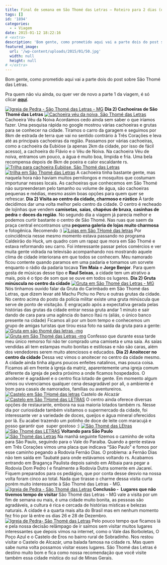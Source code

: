 ```yaml
---
title: Final de semana em São Thomé das Letras – Roteiro para 2 dias (dia 2)
tags: []
id: '1894'
categories:
  - - Viagem
date: 2015-01-12 18:22:16
# <extra>
description: 'Bom gente, como prometido aqui vai a parte dois do post sobre São Thomé das Letras. Pra quem não viu ainda, ou quer ver de novo a parte 1 da viagem, é só clicar aqui. Dia 2) Cachoeiras de São Thomé das Letras Acordamos cedo ainda sem saber o que iríamos fazer. Uma pesquisa rápida no google mostrou várias cachoeiras e grutas para se conhecer na cidade. Tiramos o carro da garagem e seguimos por 8km de estrada de terra que vai no sentido contrário à Três Corações e leva até as principais cachoeiras da região. Passamos por várias cachoeiras, como a cachoeira da Eubióse (a apenas 2km da cidade, por isso de fácil acesso), a cachoeira do Flávio e o Véu de Noiva. Na cachoeira Véu de noiva, entramos um pouco, a água é muito boa, límpida e fria. &hellip;'
featured_image: 
  url: '/wp-content/uploads/2015/01/50.jpg'
  width: null
  height: null
# </extra>
---
```


Bom gente, como prometido aqui vai a parte dois do post sobre São Thomé das Letras.

Pra quem não viu ainda, ou quer ver de novo a parte 1 da viagem, é só clicar [**_aqui_**](http://natalia.blog.br/2015/01/05/final-de-semana-em-sao-thome-das-letras-roteiro-para-2-dias-dia-1/ "aqui").

[![Igreja de Pedra - São Thomé das Letras - MG](/wp-content/uploads/2015/01/50.jpg)](/wp-content/uploads/2015/01/50.jpg) **Dia 2) Cachoeiras de São Thomé das Letras** [![Cachoeira véu da noiva, São Thomé das Letras](/wp-content/uploads/2015/01/60.jpg)](/wp-content/uploads/2015/01/60.jpg) Cachoeira Véu da Noiva Acordamos cedo ainda sem saber o que iríamos fazer. Uma pesquisa rápida no google mostrou várias cachoeiras e grutas para se conhecer na cidade. Tiramos o carro da garagem e seguimos por 8km de estrada de terra que vai no sentido contrário à Três Corações e leva até as principais cachoeiras da região. Passamos por várias cachoeiras, como a cachoeira da Eubióse (a apenas 2km da cidade, por isso de fácil acesso), a cachoeira do Flávio e o Véu de Noiva. Na cachoeira Véu de noiva, entramos um pouco, a água é muito boa, límpida e fria. Uma bela recompensa depois de 8km de poeira e calor escaldante rs. [![Trilha para cachoeira Eubióse, São Thomé das Letras](/wp-content/uploads/2015/01/53.jpg)](/wp-content/uploads/2015/01/53.jpg)[![trilha em São Thomé das Letras](/wp-content/uploads/2015/01/55.jpg)](/wp-content/uploads/2015/01/55.jpg) A cachoeira tinha bastante gente, mas naquela hora não haviam muitos pernilongos e mosquitos que costumam importunar nesses locais. As cachoeiras que conhecemos em São Thomé não surpreenderam pelo tamanho ou volume de água, são cachoeiras pequenas e médias, mesmo assim boas opções para quem quer se refrescar. ****Dia 2) Visita ao centro da cidade, charmoso e rústico**** À tarde decidimos dar uma volta melhor pelo centro da cidade. O centro é recheado de lojinhas que vendem **camisetas**, **saias**, **chapéus de bruxa**, **casinhas de pedra** e **doces da região**. No segundo dia a viagem já parecia melhor e podemos curtir bastante o centro de São Thomé. Nas ruas que saem da praça central encontramos uma **pequena galeria de lojas muito charmosa** e fotogênica. Recomendo :) [![Lojas em São THomé das letras](/wp-content/uploads/2015/01/66.jpg)](/wp-content/uploads/2015/01/66.jpg) Por coincidência nesse mesmo momento estava passando no programa Caldeirão do Huck, um quadro com um rapaz que mora em São Thomé e estava reformando seu carro. Foi interessante passar pelos comércios e ver muita gente vidrada na televisão acompanhando nos mostrando aquele clima de cidade interiorana em que todos se conhecem. Meu namorado ficou contente quando paramos em uma padaria e tomamos um sorvete enquanto o rádio da padaria tocava **Tim Maia** e **Jorge Benjor**. Para quem gosta de músicas desse tipo e **Raul Seixas**, a cidade tem um atrativo a mais, pois é o tipo de som que se ouve em todos os lugares. ****Dia 2) Gruta minúscula no centro da cidade**** [![Gruta em São Thomé das Letras - MG](/wp-content/uploads/2015/01/75.jpg)](/wp-content/uploads/2015/01/75.jpg) Nós tinhamos ouvido falar da Gruta do Carimbado em São Thomé das Letras, que dizem levar até Machu Pichu no Peru e outras grutas da cidade. No centro acima do posto da polícia militar existe uma gruta minúscula que serve de ponto de visitação. É engraçado após a expectativa gerada pelas histórias das grutas da cidade entrar nessa gruta andar 1 minuto e sair dando de cara para uma agência do banco Itaú rs (aliás, o único banco presente na cidade) Ficamos ali por um bom tempo e conhecemos um grupo de amigas turistas que tirou essa foto na saída da gruta para a gente: [![Gruta em são thomé das letras -mg](/wp-content/uploads/2015/01/73.jpg)](/wp-content/uploads/2015/01/73.jpg)[![Gruta em São Thomé das Letras -mg](/wp-content/uploads/2015/01/74.jpg)](/wp-content/uploads/2015/01/74.jpg) Confesso que durante essa tarde meu único remorso foi não ter comprado uma camiseta e uma saia. As saias vendidas ali tem estampas muito bonitas e estilosas e não são caras, além dos vendedores serem muito atenciosos e educados. ****Dia 2) Anoitecer no centro da cidade**** Dessa vez vimos o anoitecer no centro da cidade mesmo. A cidade ainda tinha alguns poucos enfeites natalinos, mas pouca coisa. Ficamos ali em frente à igreja da matriz, aparentemente uma igreja comum diferente da igreja de pedra próximo a onde ficamos hospedados. O anoitecer é agradável e o centro fica lotado de gente. Em momento algum vimos ou vivenciamos qualquer cena desagradável por ali, o ambiente é bom para casais de namorados, famílias ou aventureiros. [![Castelo em São THomé das letras](/wp-content/uploads/2015/01/69.jpg)](/wp-content/uploads/2015/01/69.jpg) Castelo de Alcazár [![Castelo em São THomé das LETRAS ](/wp-content/uploads/2015/01/68.jpg)](/wp-content/uploads/2015/01/68.jpg) O centro ainda oferece diversas opções de restaurante, embora na sua maioria lotados também rs. Nesse dia por curiosidade também visitamos o supermercado da cidade, foi interessante ver a variedade de doces, queijos e água mineral oferecidos por lá. Eu acabei trazendo um potinho de doce de leite com maracujá e posso garantir que  super gostoso :) [![São Thomé das LEtras](/wp-content/uploads/2015/01/76.jpg)](/wp-content/uploads/2015/01/76.jpg) [![São Thomé das LETRAS](/wp-content/uploads/2015/01/77.jpg)](/wp-content/uploads/2015/01/77.jpg) **Voltando para São Paulo** [![São Thomé das Letras](/wp-content/uploads/2015/01/49.jpg)](/wp-content/uploads/2015/01/49.jpg) Na manhã seguinte fizemos o caminho de volta para São Paulo, seguindo para o Vale do Paraíba. Quando a gente estava em Três Corações vimos uma placa que indicava “São Paulo” e fomos por esse caminho pegando a Rodovia Fernão Dias. O problema: a Fernão Dias não tem saída em Taubaté para onde estávamos voltando rs. Acabamos entrando em Bragança Paulista depois saindo em Atibaia para pegar a Rodovia Dom Pedro I e finalmente a Rodovia Dutra somente em Jacareí. Fiquem preparados para os pedágios, que por conta desse desvio na nossa volta foram cinco ao total. Nada que tirasse o charme dessa visita curta porém muito interessante à São Thomé das Letras - MG. [![Igreja de Pedra - São Thomé das Letras](/wp-content/uploads/2015/01/46.jpg)](/wp-content/uploads/2015/01/46.jpg) **Conclusão -  Lugares que não tivemos tempo de visitar** São Thomé das Letras - MG vale a visita por um fim de semana ou mais, é uma cidade muito bonita, as pessoas são agradáveis, a cultura é rica e cercada de histórias místicas e belezas naturais. A cidade é a quarta mais alta do Brasil mas em nenhum momento fez frio por lá entre os dias 26 e 28 de Dezembro.[![Igreja de Pedra- São Thomé das Letras](/wp-content/uploads/2015/01/45.jpg)](/wp-content/uploads/2015/01/45.jpg) Pelo pouco tempo que ficamos lá e pela nossa decisão relâmpago de ir saímos sem visitar muitos lugares interessantes que depois vímos na internet, como o Vale das Borboletas, O Poço Azul e o Castelo de Eros no bairro rural de Sobradinho. Nos restou visitar o Castelo de Alcazár, uma balada famosa na cidade rs. Mas quem sabe numa volta possamos visitar esses lugares. São Thomé das Letras é destino muito bom e fica como nossa recomendação que você visite também essa cidade mística do sul de Minas Gerais.
